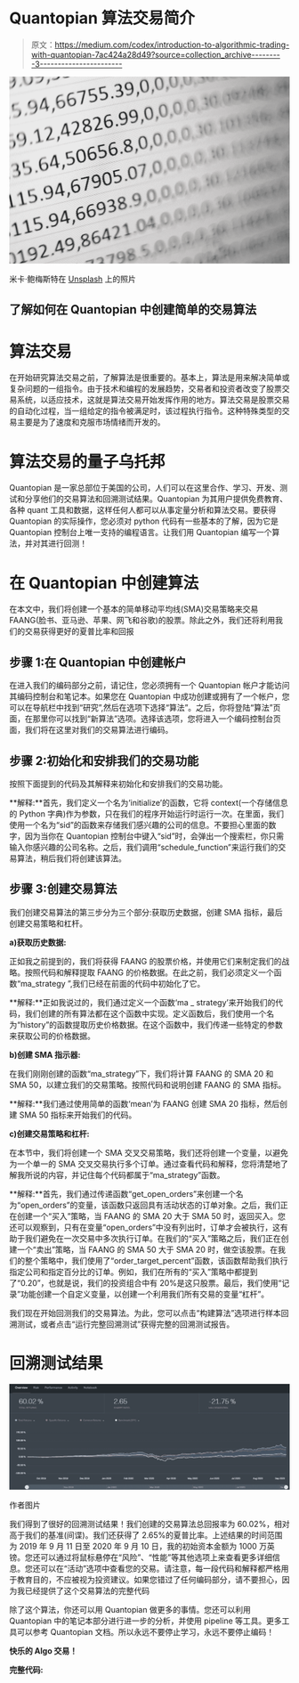 # Quantopian 算法交易简介

> 原文：<https://medium.com/codex/introduction-to-algorithmic-trading-with-quantopian-7ac424a28d49?source=collection_archive---------3----------------------->

![](img/510babbf635d6ebf84647dfad2a95511.png)

米卡·鲍梅斯特在 [Unsplash](https://unsplash.com?utm_source=medium&utm_medium=referral) 上的照片

## 了解如何在 Quantopian 中创建简单的交易算法

# 算法交易

在开始研究算法交易之前，了解算法是很重要的。基本上，算法是用来解决简单或复杂问题的一组指令。由于技术和编程的发展趋势，交易者和投资者改变了股票交易系统，以适应技术，这就是算法交易开始发挥作用的地方。算法交易是股票交易的自动化过程，当一组给定的指令被满足时，该过程执行指令。这种特殊类型的交易主要是为了速度和克服市场情绪而开发的。

# 算法交易的量子乌托邦

Quantopian 是一家总部位于美国的公司，人们可以在这里合作、学习、开发、测试和分享他们的交易算法和回溯测试结果。Quantopian 为其用户提供免费教育、各种 quant 工具和数据，这样任何人都可以从事定量分析和算法交易。要获得 Quantopian 的实际操作，您必须对 python 代码有一些基本的了解，因为它是 Quantopian 控制台上唯一支持的编程语言。让我们用 Quantopian 编写一个算法，并对其进行回测！

# 在 Quantopian 中创建算法

在本文中，我们将创建一个基本的简单移动平均线(SMA)交易策略来交易 FAANG(脸书、亚马逊、苹果、网飞和谷歌)的股票。除此之外，我们还将利用我们的交易获得更好的夏普比率和回报

## 步骤 1:在 Quantopian 中创建帐户

在进入我们的编码部分之前，请记住，您必须拥有一个 Quantopian 帐户才能访问其编码控制台和笔记本。如果您在 Quantopian 中成功创建或拥有了一个帐户，您可以在导航栏中找到“研究”,然后在选项下选择“算法”。之后，你将登陆“算法”页面，在那里你可以找到“新算法”选项。选择该选项，您将进入一个编码控制台页面，我们将在这里对我们的交易算法进行编码。

## 步骤 2:初始化和安排我们的交易功能

按照下面提到的代码及其解释来初始化和安排我们的交易功能。

**解释:**首先，我们定义一个名为‘initialize’的函数，它将 context(一个存储信息的 Python 字典)作为参数，只在我们的程序开始运行时运行一次。在里面，我们使用一个名为“sid”的函数来存储我们感兴趣的公司的信息。不要担心里面的数字，因为当你在 Quantopian 控制台中键入“sid”时，会弹出一个搜索栏，你只需输入你感兴趣的公司名称。之后，我们调用“schedule_function”来运行我们的交易算法，稍后我们将创建该算法。

## 步骤 3:创建交易算法

我们创建交易算法的第三步分为三个部分:获取历史数据，创建 SMA 指标，最后创建交易策略和杠杆。

**a)获取历史数据:**

正如我之前提到的，我们将获得 FAANG 的股票价格，并使用它们来制定我们的战略。按照代码和解释提取 FAANG 的价格数据。在此之前，我们必须定义一个函数“ma_strategy ”,我们已经在前面的代码中初始化了它。

**解释:**正如我说过的，我们通过定义一个函数‘ma _ strategy’来开始我们的代码，我们创建的所有算法都在这个函数中实现。定义函数后，我们使用一个名为“history”的函数提取历史价格数据。在这个函数中，我们传递一些特定的参数来获取公司的价格数据。

**b)创建 SMA 指示器:**

在我们刚刚创建的函数“ma_strategy”下，我们将计算 FAANG 的 SMA 20 和 SMA 50，以建立我们的交易策略。按照代码和说明创建 FAANG 的 SMA 指标。

**解释:**我们通过使用简单的函数‘mean’为 FAANG 创建 SMA 20 指标，然后创建 SMA 50 指标来开始我们的代码。

**c)创建交易策略和杠杆:**

在本节中，我们将创建一个 SMA 交叉交易策略，我们还将创建一个变量，以避免为一个单一的 SMA 交叉交易执行多个订单。通过查看代码和解释，您将清楚地了解我所说的内容，并记住每个代码都属于“ma_strategy”函数。

**解释:**首先，我们通过传递函数“get_open_orders”来创建一个名为“open_orders”的变量，该函数只返回具有活动状态的订单对象。之后，我们正在创建一个“买入”策略，当 FAANG 的 SMA 20 大于 SMA 50 时，返回买入。您还可以观察到，只有在变量“open_orders”中没有列出时，订单才会被执行，这有助于我们避免在一次交易中多次执行订单。在我们的“买入”策略之后，我们正在创建一个“卖出”策略，当 FAANG 的 SMA 50 大于 SMA 20 时，做空该股票。在我们的整个策略中，我们使用了“order_target_percent”函数，该函数帮助我们执行指定公司和指定百分比的订单。例如，我们在所有的“买入”策略中都提到了“0.20”，也就是说，我们的投资组合中有 20%是这只股票。最后，我们使用“记录”功能创建一个自定义变量，以创建一个利用我们所有交易的变量“杠杆”。

我们现在开始回测我们的交易算法。为此，您可以点击“构建算法”选项进行样本回溯测试，或者点击“运行完整回溯测试”获得完整的回溯测试报告。

# **回溯测试结果**

![](img/5b125f05d2d3114ffc79be895eda8d81.png)

作者图片

我们得到了很好的回溯测试结果！我们创建的交易算法总回报率为 60.02%，相对高于我们的基准(间谍)。我们还获得了 2.65%的夏普比率。上述结果的时间范围为 2019 年 9 月 11 日至 2020 年 9 月 10 日，我的初始资本金额为 1000 万英镑。您还可以通过将鼠标悬停在“风险”、“性能”等其他选项上来查看更多详细信息。您还可以在“活动”选项中查看您的交易。请注意，每一段代码和解释都严格用于教育目的，不应被视为投资建议。如果您错过了任何编码部分，请不要担心，因为我已经提供了这个交易算法的完整代码

除了这个算法，你还可以用 Quantopian 做更多的事情。您还可以利用 Quantopian 中的笔记本部分进行进一步的分析，并使用 pipeline 等工具。更多工具可以参考 Quantopian 文档。所以永远不要停止学习，永远不要停止编码！

**快乐的 Algo 交易！**

**完整代码:**